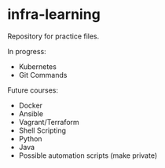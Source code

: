 # infra-learning

Repository for practice files.

In progress:
- Kubernetes
- Git Commands

Future courses:
- Docker
- Ansible
- Vagrant/Terraform
- Shell Scripting
- Python
- Java
- Possible automation scripts (make private)
